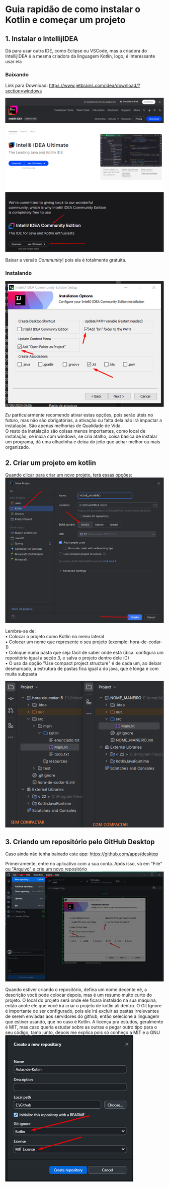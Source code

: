 # Guia rapidão de como instalar o Kotlin e começar um projeto

## 1. Instalar o IntellijIDEA
Dá para usar outra IDE, como Eclipse ou VSCode, mas a criadora do IntellijIDEA é a mesma criadora da linguagem Kotlin, logo, é interessante usar ela <br/>

### Baixando
Link para Download: https://www.jetbrains.com/idea/download/?section=windows

![alt text](image.png)

Baixar a versão *Community*! pois ela é totalmente gratuita.

### Instalando
![alt text](image-1.png)

*Eu* particularmente recomendo ativar estas opções, pois serão úteis no futuro, mas não são obrigatórias, a ativação ou falta dela não irá impactar a instalação. São apenas melhorias de Qualidade de Vida. <br/>
O resto da instalação são coisas menos importantes, como local de instalação, se inicia com windows, se cria atalho, coisa básica de instalar um programa, dá uma olhadinha e deixa do jeito que achar melhor ou mais organizado.

## 2. Criar um projeto em kotlin
Quando clicar para criar um novo projeto, terá essas opções:
![alt text](image-2.png)

Lembre-se de: <br/>
• Colocar o projeto como Kotlin no menu lateral <br/>
• Colocar um nome que represente o seu projeto (exemplo: hora-de-codar-1) <br/>
• Coloque numa pasta que seja fácil de saber onde está (dica: configura um repositório igual a seção 3, e salva o projeto dentro dele :D) <br/>
• O uso da opção "Use compact project structure" é de cada um, ao deixar desmarcado, a estrutura de pastas fica igual a do java, que é longa e com muita subpasta <br/>

![alt text](image-3.png)

## 3. Criando um repositório pelo GitHub Desktop
Caso ainda não tenha baixado este app: https://github.com/apps/desktop

Primeiramente, entre no aplicativo com a sua conta. Após isso, vá em "File" ou "Arquivo" e crie um novo repositório
![alt text](image-4.png)

Quando estiver criando o repositório, defina um nome decente né, a descrição você pode colocar depois, mas é um resumo muito curto do projeto. O local do projeto será onde ele ficara instalado na sua máquina, então anote ele que você irá criar o projeto de kotlin ali dentro. O Git Ignore é importante de ser configurado, pois ele irá excluir as pastas irrelevantes de serem enviadas aos servidores do github, então selecione a linguagem que estiver usando, que no caso é Kotlin. A licença pra estudos, geralmente é MIT, mas caso queria estudar sobre as outras e pegar outro tipo para o seu código, tamo junto, depois me explica pois só conheço a MIT e a GNU
![alt text](image-5.png)
